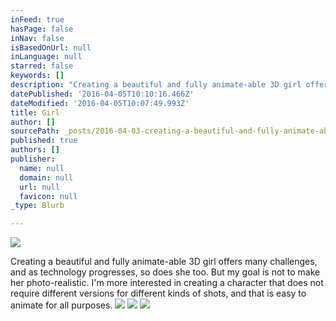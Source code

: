 ```yaml
---
inFeed: true
hasPage: false
inNav: false
isBasedOnUrl: null
inLanguage: null
starred: false
keywords: []
description: "Creating a beautiful and fully animate-able 3D girl offers many challenges, and as technology progresses, so does she too. But my goal is not to make her photo-realistic. I'm more interested in creating a character that does not require different versions for different kinds of shots, and that is easy to animate for all purposes."
datePublished: '2016-04-05T10:10:16.466Z'
dateModified: '2016-04-05T10:07:49.993Z'
title: Girl
author: []
sourcePath: _posts/2016-04-03-creating-a-beautiful-and-fully-animate-able-3d-girl-offers-m.md
published: true
authors: []
publisher:
  name: null
  domain: null
  url: null
  favicon: null
_type: Blurb

---
```

![](https://the-grid-user-content.s3-us-west-2.amazonaws.com/91b3cb81-b54c-4c1d-b3ea-d4d540f4b914.png)

Creating a beautiful and fully animate-able 3D girl offers many challenges, and as technology progresses, so does she too. But my goal is not to make her photo-realistic. I'm more interested in creating a character that does not require different versions for different kinds of shots, and that is easy to animate for all purposes.
![](https://the-grid-user-content.s3-us-west-2.amazonaws.com/c563e692-55b3-47ce-a912-4aa2df9f4542.png)
![](https://the-grid-user-content.s3-us-west-2.amazonaws.com/3a1618cc-85b9-41eb-8a8e-c18f78cb7307.png)
![](https://the-grid-user-content.s3-us-west-2.amazonaws.com/0f34f028-4229-4a14-8ac3-708da60279a9.png)